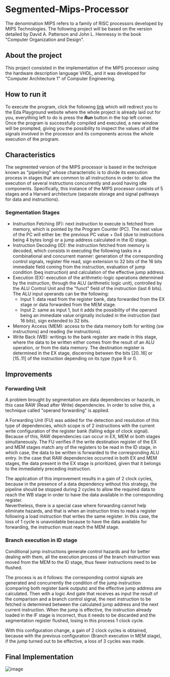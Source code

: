 # Segmented-Mips-Processor
The denomination MIPS refers to a family of RISC processors developed by MIPS Technologies. The following project will be based on the version detailed by David A. Patterson and John L. Hennessy in the book "Computer Organization and Design".

## About the project
This project consisted in the implementation of the MIPS processor using the hardware description language VHDL, and it was developed for "Computer Architecture 1" of Computer Engineering.

## How to run it
To execute the program, click the following [link](https://edaplayground.com/x/fTGt) which will redirect you to the Eda Playground website where the whole project is already laid out for you, everything left to do is press the ***Run*** button in the top left corner.   
Once the program is successfully compiled and executed, a new window will be prompted, giving you the possibility to inspect the values of all the signals involved in the processor and its components across the whole execution of the program.

## Characteristics
The segmented version of the MIPS processor is based in the technique known as "pipelining" whose characteristic is to divide its execution process in stages that are common to all instructions in order to: allow the execution of several instructions concurrently and avoid having idle components.
Specifically, this instance of the MIPS processor consists of 5 stages and a Harvard architecture (separate storage and signal pathways for data and instructions).

### Segmentation Stages
- Instruction Fetching (IF): next instruction to execute is fetched from memory, which is pointed by the Program Counter (PC). The next value of the PC will either be: the previous PC value + 0x4 (due to instructions being 4 bytes long) or a jump address calculated in the ID stage.
- Instruction Decoding (ID): the instruction fetched from memory is decoded, which consists in executing the following tasks in a combinational and concurrent manner: generation of the corresponding control signals, register file read, sign extension to 32 bits of the 16 bits immediate field coming from the instruction, evaluation of jump condition (beq instruction) and calculation of the effective jump address.
- Execution (EX): execution of the arithmetic-logic operations determined by the instruction, through the ALU (arithmetic logic unit), controlled by the ALU Control Unit and the "funct" field of the instruction (last 6 bits). The ALU input operands can be the following:
   - Input 1: data read from the register bank, data forwarded from the EX stage or data forwarded from the MEM stage.
   - Input 2: same as input 1, but it adds the possibility of the operand being an immediate value originally included in the instruction (last 16 bits), sign extended to 32 bits.
- Memory Access (MEM): access to the data memory both for writing (sw instructions) and reading (lw instructions).
- Write Back (WB): writings to the bank register are made in this stage, where the data to be written either comes from the result of an ALU operation, or from the data memory. The destination register is determined in the EX stage, discerning between the bits [20..16] or [15..11] of the instruction depending on its type (type R or I).

## Improvements
### Forwarding Unit
A problem brought by segmentation are data dependencies or hazards, in this case RAW (Read after Write) dependencies. In order to solve this, a technique called "operand forwarding" is applied.  

A Forwarding Unit (FU) was added for the detection and resolution of this type of dependencies, which scope is of 2 instructions with the current write configuration of the register bank (falling edge of clock signal). Because of this, RAW dependencies can occur in EX, MEM or both stages simultaneously. The FU verifies if the write destination register of the EX and MEM stages match any of the registers to be read in the ID stage, in which case, the data to be written is forwarded to the corresponding ALU entry. In the case that RAW dependencies occurred in both EX and MEM stages, the data present in the EX stage is prioritized, given that it belongs to the immediately preceding instruction.  

The application of this improvement results in a gain of 2 clock cycles, because in the presence of a data dependency without this strategy, the pipeline should be stopped during 2 cycles to allow the required data to reach the WB stage in order to have the data available in the corresponding register.   
Nevertheless, there is a special case where forwarding cannot help eliminate hazards, and that is when an instruction tries to read a register following a load instruction that writes the same register. In this case, the loss of 1 cycle is unavoidable because to have the data available for forwarding, the instruction must reach the MEM stage.

### Branch execution in ID stage
Conditional jump instructions generate control hazards and for better dealing with them, all the execution process of the branch instruction was moved from the MEM to the ID stage, thus fewer instructions need to be flushed.

The process is as it follows: the corresponding control signals are generated and concurrently the condition of the jump instruction (comparing both register bank outputs) and the effective jump address are calculated. Then with a logic And gate that receives as input the result of the comparison and a branch control signal, the next instruction to be fetched is determined between the calculated jump address and the next current instruction. When the jump is effective, the instruction already loaded in the IF stage is incorrect, thus it needs to be discarded and the segmentation register flushed, losing in this process 1 clock cycle.

With this configuration change, a gain of 2 clock cycles is obtained, because with the previous configuration (Branch execution in MEM stage), if the jump turned out to be effective, a loss of 3 cycles was made.

## Final Implementation
![image](https://user-images.githubusercontent.com/82390064/177582632-18d01d1b-b003-4eaa-abf4-4f2c5df3067b.png)
